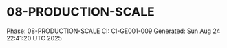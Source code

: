 # 08-PRODUCTION-SCALE
Phase: 08-PRODUCTION-SCALE
CI: CI-GE001-009
Generated: Sun Aug 24 22:41:20 UTC 2025
